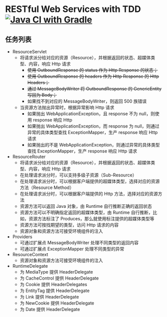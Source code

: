 # RESTful Web Services with TDD  [![Java CI with Gradle](https://github.com/maplestoryJin/TDDPractical/actions/workflows/gradle.yml/badge.svg)](https://github.com/maplestoryJin/TDDPractical/actions/workflows/gradle.yml)

## 任务列表
* ResourceServlet
  * 将请求派分给对应的资源（Resource），并根据返回的状态、超媒体类型、内容，响应 Http 请求
    * ~~使用 OutboundResponse 的 status 作为 Http Response 的状态；~~
    * ~~使用 OutboundResponse 的 headers 作为 Http Response 的 Http Headers；~~
    * ~~通过 MessageBodyWriter 将 OutboundResponse 的 GenericEntity 写回为 Body；~~
    * 如果找不到对应的 MessageBodyWriter，则返回 500 族错误
  * 当资源方法抛出异常时，根据异常影响 Http 请求
    * 如果抛出 WebApplicationException，且 response 不为 null，则使用 response 响应 Http
    * 如果抛出 WebApplicationException，而 response 为 null，则通过异常的具体类型查找 ExceptionMapper，生产 response 响应 Http 请求
    * 如果抛出的不是 WebApplicationException，则通过异常的具体类型查找 ExceptionMapper，生产 response 响应 Http 请求
* ResourceRouter
  * 将请求派分给对应的资源（Resource），并根据返回的状态、超媒体类型、内容，响应 Http 请求
  * 在处理请求派分时，可以支持多级子资源（Sub-Resource）
  * 在处理请求派分时，可以根据客户端提供的超媒体类型，选择对应的资源方法（Resource Method）
  * 在处理请求派分时，可以根据客户端提供的 Http 方法，选择对应的资源方法
  * 资源方法可以返回 Java 对象，由 Runtime 自行推断正确的返回状态
  * 资源方法可以不明确指定返回的超媒体类型，由 Runtime 自行推断，比如，资源方法标注了 Produces，那么就使用标注提供的超媒体类型等
  * 资源方法可按找期望的类型，访问 Http 请求的内容
  * 资源对象和资源方法可接受环境组件的注入
* Providers
  * 可通过扩展点 MessageBodyWriter 处理不同类型的返回内容
  * 可通过扩展点 ExceptionMapper 处理不同类型的异常
* ResourceContext
  * 资源对象和资源方法可接受环境组件的注入
* RuntimeDelegate
  * 为 MediaType 提供 HeaderDelegate
  * 为 CacheControl 提供 HeaderDelegate
  * 为 Cookie 提供 HeaderDelegates
  * 为 EntityTag 提供 HeaderDelegate
  * 为 Link 提供 HeaderDelegate
  * 为 NewCookie 提供 HeaderDelegate
  * 为 Date 提供 HeaderDelegate
